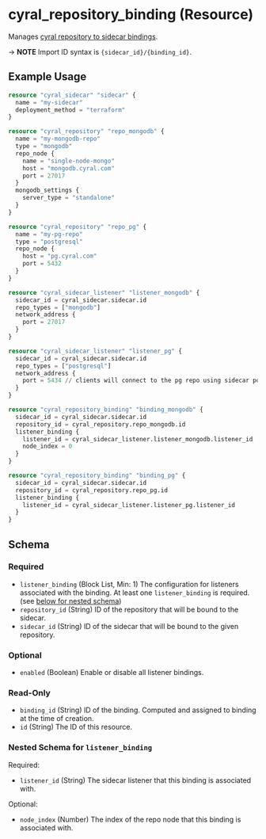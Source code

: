 # cyral_repository_binding (Resource)

Manages [cyral repository to sidecar bindings](https://cyral.com/docs/sidecars/sidecar-assign-repo).

-> **NOTE** Import ID syntax is `{sidecar_id}/{binding_id}`.

## Example Usage

```terraform
resource "cyral_sidecar" "sidecar" {
  name = "my-sidecar"
  deployment_method = "terraform"
}

resource "cyral_repository" "repo_mongodb" {
  name = "my-mongodb-repo"
  type = "mongodb"
  repo_node {
    name = "single-node-mongo"
    host = "mongodb.cyral.com"
    port = 27017
  }
  mongodb_settings {
    server_type = "standalone"
  }
}

resource "cyral_repository" "repo_pg" {
  name = "my-pg-repo"
  type = "postgresql"
  repo_node {
    host = "pg.cyral.com"
    port = 5432
  }
}

resource "cyral_sidecar_listener" "listener_mongodb" {
  sidecar_id = cyral_sidecar.sidecar.id
  repo_types = ["mongodb"]
  network_address {
    port = 27017
  }
}

resource "cyral_sidecar_listener" "listener_pg" {
  sidecar_id = cyral_sidecar.sidecar.id
  repo_types = ["postgresql"]
  network_address {
    port = 5434 // clients will connect to the pg repo using sidecar port 5434
  }
}

resource "cyral_repository_binding" "binding_mongodb" {
  sidecar_id = cyral_sidecar.sidecar.id
  repository_id = cyral_repository.repo_mongodb.id
  listener_binding {
    listener_id = cyral_sidecar_listener.listener_mongodb.listener_id
    node_index = 0
  }
}

resource "cyral_repository_binding" "binding_pg" {
  sidecar_id = cyral_sidecar.sidecar.id
  repository_id = cyral_repository.repo_pg.id
  listener_binding {
    listener_id = cyral_sidecar_listener.listener_pg.listener_id
  }
}
```

<!-- schema generated by tfplugindocs -->

## Schema

### Required

- `listener_binding` (Block List, Min: 1) The configuration for listeners associated with the binding. At least one `listener_binding` is required. (see [below for nested schema](#nestedblock--listener_binding))
- `repository_id` (String) ID of the repository that will be bound to the sidecar.
- `sidecar_id` (String) ID of the sidecar that will be bound to the given repository.

### Optional

- `enabled` (Boolean) Enable or disable all listener bindings.

### Read-Only

- `binding_id` (String) ID of the binding. Computed and assigned to binding at the time of creation.
- `id` (String) The ID of this resource.

<a id="nestedblock--listener_binding"></a>

### Nested Schema for `listener_binding`

Required:

- `listener_id` (String) The sidecar listener that this binding is associated with.

Optional:

- `node_index` (Number) The index of the repo node that this binding is associated with.
